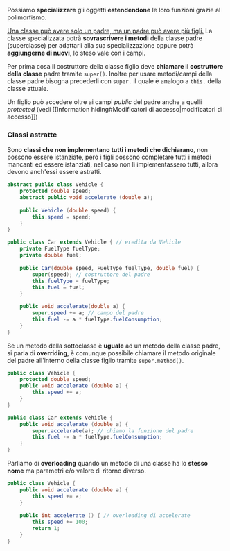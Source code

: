 Possiamo **specializzare** gli oggetti **estendendone** le loro funzioni grazie al polimorfismo.

<u>Una classe può avere solo un padre, ma un padre può avere più figli.</u>
La classe specializzata potrà **sovrascrivere i metodi** della classe padre (superclasse) per adattarli alla sua specializzazione oppure potrà **aggiungerne di nuovi**, lo steso vale con i campi.

Per prima cosa il costruttore della classe figlio deve **chiamare il costruttore della classe** padre tramite `super()`.
Inoltre per usare metodi/campi della classe padre bisogna precederli con `super.` il quale è analogo a `this.` della classe attuale.

Un figlio può accedere oltre ai campi _public_ del padre anche a quelli _protected_ (vedi [[Information hiding#Modificatori di accesso|modificatori di accesso]])
### Classi astratte
Sono **classi che non implementano tutti i metodi che dichiarano**, non possono essere istanziate, però i figli possono completare tutti i metodi mancanti ed essere istanziati, nel caso non li implementassero tutti, allora devono anch'essi essere astratti.

```java
abstract public class Vehicle {
	protected double speed;
	abstract public void accelerate (double a);
	
	public Vehicle (double speed) {
		this.speed = speed;
	}
}

public class Car extends Vehicle { // eredita da Vehicle
	private FuelType fuelType;
	private double fuel;
	
	public Car(double speed, FuelType fuelType, double fuel) {
		super(speed); // costruttore del padre
		this.fuelType = fuelType;
		this.fuel = fuel;
	}

	public void accelerate(double a) {
		super.speed += a; // campo del padre
		this.fuel -= a * fuelType.fuelConsumption;
	}
}
```

Se un metodo della sottoclasse è **uguale** ad un metodo della classe padre, si parla di **overriding**, è comunque possibile chiamare il metodo originale del padre all'interno della classe figlio tramite `super.method()`.

```java
public class Vehicle {
	protected double speed;
	public void accelerate (double a) {
		this.speed += a;
	}
}

public class Car extends Vehicle {
	public void accelerate (double a) {
		super.accelerate(a); // chiamo la funzione del padre
		this.fuel -= a * fuelType.fuelConsumption;
	}
}
```

Parliamo di **overloading** quando un metodo di una classe ha lo **stesso nome** ma parametri e/o valore di ritorno diverso.

```java
public class Vehicle {
	public void accelerate (double a) {
		this.speed += a;
	}
	
	public int accelerate () { // overloading di accelerate
		this.speed += 100;
		return 1;
	}
}
```
